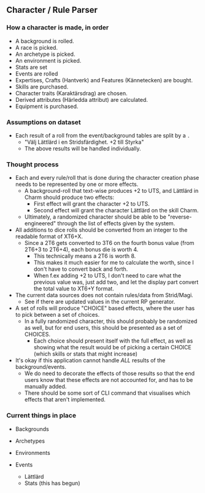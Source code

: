 ## Character / Rule Parser

### How a character is made, in order

- A background is rolled.
- A race is picked.
- An archetype is picked.
- An environment is picked.
- Stats are set
- Events are rolled
- Expertises, Crafts (Hantverk) and Features (Kännetecken) are bought.
- Skills are purchased.
- Character traits (Karaktärsdrag) are chosen.
- Derived attributes (Härledda attribut) are calculated.
- Equipment is purchased.

### Assumptions on dataset

- Each result of a roll from the event/background tables are split by a `.`
  - "Välj Lättlärd i en Stridsfärdighet. +2 till Styrka"
  - The above results will be handled individually.

### Thought process

- Each and every rule/roll that is done during the character creation phase needs to be represented by one or more effects.
  - A background-roll that text-wise produces +2 to UTS, and Lättlärd in Charm should produce two effects:
    - First effect will grant the character +2 to UTS.
    - Second effect will grant the character Lättlärd on the skill Charm.
  - Ultimately, a randomized character should be able to be "reverse-engineered" through the list of effects given by the system.
- All additions to dice rolls should be converted from an integer to the readable format of XT6+X.
  - Since a 2T6 gets converted to 3T6 on the fourth bonus value (from 2T6+3 to 2T6+4), each bonus die is worth 4.
    - This technically means a 2T6 is worth 8.
    - This makes it much easier for me to calculate the worth, since I don't have to convert back and forth.
    - When f.ex adding +2 to UTS, I don't need to care what the previous value was, just add two, and let the display part convert the total value to XT6+Y format.
- The current data sources does not contain rules/data from Strid/Magi.
  - See if there are updated values in the current RP generator.
- A set of rolls will produce "CHOICE" based effects, where the user has to pick between a set of choices.
  - In a fully randomized character, this should probably be randomized as well, but for end users, this should be presented as a set of CHOICES.
    - Each choice should present itself with the full effect, as well as showing what the result would be of picking a certain CHOICE (which skills or stats that might increase)
- It's okay if this application cannot handle _ALL_ results of the background/events.
  - We do need to decorate the effects of those results so that the end users know that these effects are not accounted for, and has to be manually added.
  - There should be some sort of CLI command that visualises which effects that aren't implemented.

### Current things in place

- Backgrounds
- Archetypes
- Environments

- Events
  - Lättlärd
  - Stats (this has begun)
